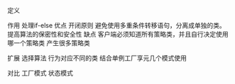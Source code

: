 定义

作用
    处理if-else
优点
    开闭原则
    避免使用多重条件转移语句，分离成单独的类。
    提高算法的保密性和安全性
缺点
客户端必须知道所有策略类，并且自行决定使用哪一个策略类
产生很多策略类

扩展
    选择算法
    行为对应不同的类
    结合单例工厂享元几个模式使用

对比
    工厂模式
    状态模式
    
        